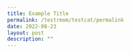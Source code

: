 ```yaml
---
title: Example Title
permalink: /testrmom/testcat/permalink
date: 2022-08-23
layout: post
description: ""
---
```

